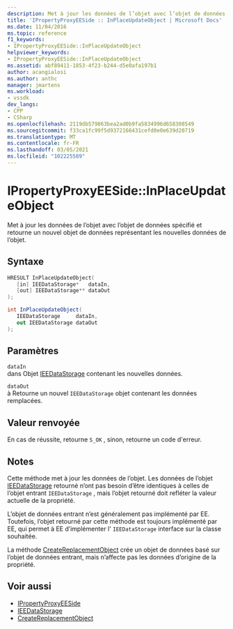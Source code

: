 ```yaml
---
description: Met à jour les données de l’objet avec l’objet de données spécifié et retourne un nouvel objet de données représentant les nouvelles données de l’objet.
title: 'IPropertyProxyEESide :: InPlaceUpdateObject | Microsoft Docs'
ms.date: 11/04/2016
ms.topic: reference
f1_keywords:
- IPropertyProxyEESide::InPlaceUpdateObject
helpviewer_keywords:
- IPropertyProxyEESide::InPlaceUpdateObject
ms.assetid: abf89411-1853-4f23-b244-d5e0afa197b1
author: acangialosi
ms.author: anthc
manager: jmartens
ms.workload:
- vssdk
dev_langs:
- CPP
- CSharp
ms.openlocfilehash: 2119db579863bea2ad0b9fa5834996d658308549
ms.sourcegitcommit: f33ca1fc99f5d9372166431cefd0e0e639d20719
ms.translationtype: MT
ms.contentlocale: fr-FR
ms.lasthandoff: 03/05/2021
ms.locfileid: "102225589"
---
```

# <a name="ipropertyproxyeesideinplaceupdateobject"></a>IPropertyProxyEESide::InPlaceUpdateObject
Met à jour les données de l’objet avec l’objet de données spécifié et retourne un nouvel objet de données représentant les nouvelles données de l’objet.

## <a name="syntax"></a>Syntaxe

```cpp
HRESULT InPlaceUpdateObject(
   [in] IEEDataStorage*   dataIn,
   [out] IEEDataStorage** dataOut
);
```

```csharp
int InPlaceUpdateObject(
   IEEDataStorage     dataIn,
   out IEEDataStorage dataOut
);
```

## <a name="parameters"></a>Paramètres
`dataIn`\
dans Objet [IEEDataStorage](../../../extensibility/debugger/reference/ieedatastorage.md) contenant les nouvelles données.

`dataOut`\
à Retourne un nouvel `IEEDataStorage` objet contenant les données remplacées.

## <a name="return-value"></a>Valeur renvoyée
 En cas de réussite, retourne `S_OK` , sinon, retourne un code d'erreur.

## <a name="remarks"></a>Notes
 Cette méthode met à jour les données de l’objet. Les données de l’objet [IEEDataStorage](../../../extensibility/debugger/reference/ieedatastorage.md) retourné n’ont pas besoin d’être identiques à celles de l’objet entrant `IEEDataStorage` , mais l’objet retourné doit refléter la valeur actuelle de la propriété.

 L’objet de données entrant n’est généralement pas implémenté par EE. Toutefois, l’objet retourné par cette méthode est toujours implémenté par EE, qui permet à EE d’implémenter l' `IEEDataStorage` interface sur la classe souhaitée.

 La méthode [CreateReplacementObject](../../../extensibility/debugger/reference/ipropertyproxyeeside-createreplacementobject.md) crée un objet de données basé sur l’objet de données entrant, mais n’affecte pas les données d’origine de la propriété.

## <a name="see-also"></a>Voir aussi
- [IPropertyProxyEESide](../../../extensibility/debugger/reference/ipropertyproxyeeside.md)
- [IEEDataStorage](../../../extensibility/debugger/reference/ieedatastorage.md)
- [CreateReplacementObject](../../../extensibility/debugger/reference/ipropertyproxyeeside-createreplacementobject.md)
